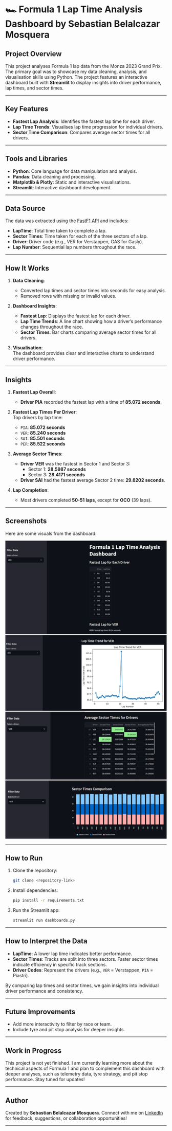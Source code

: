 # 🏎️ Formula 1 Lap Time Analysis Dashboard by Sebastian Belalcazar Mosquera

## **Project Overview**  
This project analyses Formula 1 lap data from the Monza 2023 Grand Prix. The primary goal was to showcase my data cleaning, analysis, and visualisation skills using Python. The project features an interactive dashboard built with **Streamlit** to display insights into driver performance, lap times, and sector times.

---

## **Key Features**  
- **Fastest Lap Analysis**: Identifies the fastest lap time for each driver.  
- **Lap Time Trends**: Visualises lap time progression for individual drivers.  
- **Sector Time Comparison**: Compares average sector times for all drivers.  

---

## **Tools and Libraries**  
- **Python**: Core language for data manipulation and analysis.  
- **Pandas**: Data cleaning and processing.  
- **Matplotlib & Plotly**: Static and interactive visualisations.  
- **Streamlit**: Interactive dashboard development.  

---

## **Data Source**  
The data was extracted using the [FastF1 API](https://theoehrly.github.io/Fast-F1/) and includes:  
- **LapTime**: Total time taken to complete a lap.  
- **Sector Times**: Time taken for each of the three sectors of a lap.  
- **Driver**: Driver code (e.g., VER for Verstappen, GAS for Gasly).  
- **Lap Number**: Sequential lap numbers throughout the race.  

---

## **How It Works**  
1. **Data Cleaning**:  
   - Converted lap times and sector times into seconds for easy analysis.  
   - Removed rows with missing or invalid values.  

2. **Dashboard Insights**:  
   - **Fastest Lap**: Displays the fastest lap for each driver.  
   - **Lap Time Trends**: A line chart showing how a driver’s performance changes throughout the race.  
   - **Sector Times**: Bar charts comparing average sector times for all drivers.  

3. **Visualisation**:  
   The dashboard provides clear and interactive charts to understand driver performance.

---

## **Insights**  
1. **Fastest Lap Overall**:  
   - **Driver PIA** recorded the fastest lap with a time of **85.072 seconds**.

2. **Fastest Lap Times Per Driver**:  
   Top drivers by lap time:  
   - `PIA`: **85.072 seconds**  
   - `VER`: **85.240 seconds**  
   - `SAI`: **85.501 seconds**  
   - `PER`: **85.522 seconds**  

3. **Average Sector Times**:  
   - **Driver VER** was the fastest in Sector 1 and Sector 3:  
     - Sector 1: **28.5987 seconds**  
     - Sector 3: **28.4171 seconds**  
   - **Driver SAI** had the fastest average Sector 2 time: **29.8202 seconds**.

4. **Lap Completion**:  
   - Most drivers completed **50-51 laps**, except for **OCO** (39 laps).

---

## **Screenshots**  
Here are some visuals from the dashboard:

![Fastest Lap Times](img/1.png)  
![Lap Time Trend](img/2.png)  
![Sector Times](img/3.png)  
![Comparison Chart](img/4.png)  

---

## **How to Run**  
1. Clone the repository:
   ```bash
   git clone <repository-link>
   ```
2. Install dependencies:
   ```bash
   pip install -r requirements.txt
   ```
3. Run the Streamlit app:
   ```bash
   streamlit run dashboards.py
   ```

---

## **How to Interpret the Data**  
- **LapTime**: A lower lap time indicates better performance.  
- **Sector Times**: Tracks are split into three sectors. Faster sector times indicate efficiency in specific track sections.  
- **Driver Codes**: Represent the drivers (e.g., `VER` = Verstappen, `PIA` = Piastri).  

By comparing lap times and sector times, we gain insights into individual driver performance and consistency.

---

## **Future Improvements**  
- Add more interactivity to filter by race or team.  
- Include tyre and pit stop analysis for deeper insights.  

---

## **Work in Progress**  
This project is not yet finished. I am currently learning more about the technical aspects of Formula 1 and plan to complement this dashboard with deeper analyses, such as telemetry data, tyre strategy, and pit stop performance. Stay tuned for updates!

---

## **Author**  
Created by **Sebastian Belalcazar Mosquera**. Connect with me on [LinkedIn](#) for feedback, suggestions, or collaboration opportunities!

---
